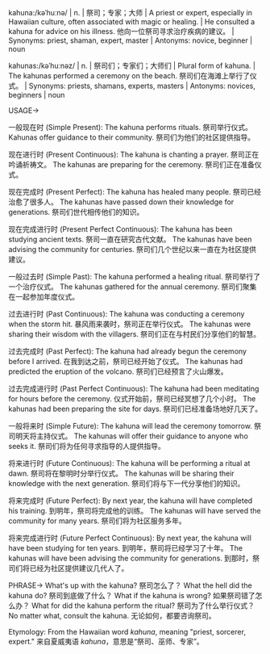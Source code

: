 kahuna:/kəˈhuːnə/ | n. |  祭司；专家；大师 | A priest or expert, especially in Hawaiian culture, often associated with magic or healing. |  He consulted a kahuna for advice on his illness. 他向一位祭司寻求治疗疾病的建议。 | Synonyms: priest, shaman, expert, master | Antonyms: novice, beginner | noun

kahunas:/kəˈhuːnəz/ | n. |  祭司们；专家们；大师们 | Plural form of kahuna. | The kahunas performed a ceremony on the beach. 祭司们在海滩上举行了仪式。 | Synonyms: priests, shamans, experts, masters | Antonyms: novices, beginners | noun


USAGE->

一般现在时 (Simple Present):
The kahuna performs rituals.  祭司举行仪式。
Kahunas offer guidance to their community.  祭司们为他们的社区提供指导。

现在进行时 (Present Continuous):
The kahuna is chanting a prayer. 祭司正在吟诵祈祷文。
The kahunas are preparing for the ceremony.  祭司们正在准备仪式。

现在完成时 (Present Perfect):
The kahuna has healed many people. 祭司已经治愈了很多人。
The kahunas have passed down their knowledge for generations.  祭司们世代相传他们的知识。

现在完成进行时 (Present Perfect Continuous):
The kahuna has been studying ancient texts.  祭司一直在研究古代文献。
The kahunas have been advising the community for centuries.  祭司们几个世纪以来一直在为社区提供建议。

一般过去时 (Simple Past):
The kahuna performed a healing ritual.  祭司举行了一个治疗仪式。
The kahunas gathered for the annual ceremony.  祭司们聚集在一起参加年度仪式。

过去进行时 (Past Continuous):
The kahuna was conducting a ceremony when the storm hit.  暴风雨来袭时，祭司正在举行仪式。
The kahunas were sharing their wisdom with the villagers.  祭司们正在与村民们分享他们的智慧。

过去完成时 (Past Perfect):
The kahuna had already begun the ceremony before I arrived.  在我到达之前，祭司已经开始了仪式。
The kahunas had predicted the eruption of the volcano.  祭司们已经预言了火山爆发。

过去完成进行时 (Past Perfect Continuous):
The kahuna had been meditating for hours before the ceremony. 仪式开始前，祭司已经冥想了几个小时。
The kahunas had been preparing the site for days.  祭司们已经准备场地好几天了。


一般将来时 (Simple Future):
The kahuna will lead the ceremony tomorrow.  祭司明天将主持仪式。
The kahunas will offer their guidance to anyone who seeks it.  祭司们将为任何寻求指导的人提供指导。

将来进行时 (Future Continuous):
The kahuna will be performing a ritual at dawn.  祭司将在黎明时分举行仪式。
The kahunas will be sharing their knowledge with the next generation.  祭司们将与下一代分享他们的知识。

将来完成时 (Future Perfect):
By next year, the kahuna will have completed his training.  到明年，祭司将完成他的训练。
The kahunas will have served the community for many years.  祭司们将为社区服务多年。

将来完成进行时 (Future Perfect Continuous):
By next year, the kahuna will have been studying for ten years.  到明年，祭司将已经学习了十年。
The kahunas will have been advising the community for generations.  到那时，祭司们将已经为社区提供建议几代人了。



PHRASE->
What's up with the kahuna?  祭司怎么了？
What the hell did the kahuna do?  祭司到底做了什么？
What if the kahuna is wrong?  如果祭司错了怎么办？
What for did the kahuna perform the ritual?  祭司为了什么举行仪式？
No matter what, consult the kahuna.  无论如何，都要咨询祭司。

Etymology: From the Hawaiian word *kahuna*, meaning "priest, sorcerer, expert."  来自夏威夷语 *kahuna*，意思是“祭司、巫师、专家”。

